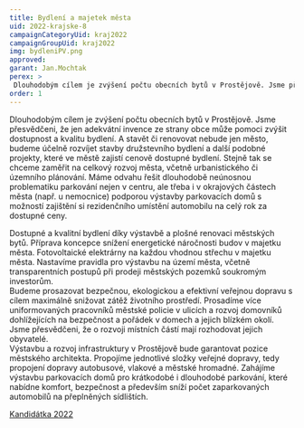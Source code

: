 ```yaml
---
title: Bydlení a majetek města
uid: 2022-krajske-8
campaignCategoryUid: kraj2022
campaignGroupUid: kraj2022
img: bydleniPV.png
approved:
garant: Jan.Mochtak
perex: >
 Dlouhodobým cílem je zvýšení počtu obecních bytů v Prostějově. Jsme přesvědčeni, že jen adekvátní invence ze strany obce může pomoci zvýšit dostupnost a kvalitu bydlení
order: 1
---
```


Dlouhodobým cílem je zvýšení počtu obecních bytů v Prostějově. Jsme přesvědčeni, že jen adekvátní invence ze strany obce může pomoci zvýšit dostupnost a kvalitu bydlení. A stavět či renovovat nebude jen město, budeme účelně rozvíjet stavby družstevního bydlení a další podobné projekty, které ve městě zajistí cenově dostupné bydlení. Stejně tak se chceme zaměřit na celkový rozvoj města, včetně urbanistického či územního plánování. Máme odvahu řešit dlouhodobě neúnosnou problematiku parkování nejen v centru, ale třeba i v okrajových částech města (např. u nemocnice) podporou výstavby parkovacích domů s možností zajištění si rezidenčního umístění automobilu na celý rok za dostupné ceny.

Dostupné a kvalitní bydlení díky výstavbě a plošné renovaci městských bytů.
Příprava koncepce snížení energetické náročnosti budov v majetku města. Fotovoltaické elektrárny na každou vhodnou střechu v majetku města. 
Nastavíme pravidla pro výstavbu na území města, včetně transparentních postupů při prodeji  městských pozemků soukromým investorům.   
Budeme prosazovat bezpečnou, ekologickou a efektivní veřejnou dopravu s cílem maximálně snižovat zátěž životního prostředí. 
Prosadíme více uniformovaných pracovníků městské policie v ulicích a rozvoj domovníků dohlížejících na bezpečnost a pořádek v domech a jejich blízkém okolí.  
Jsme přesvědčeni, že o rozvoji místních částí mají rozhodovat jejich obyvatelé.    
Výstavbu a rozvoj infrastruktury v Prostějově bude garantovat pozice městského architekta. 
Propojíme jednotlivé složky veřejné dopravy, tedy propojení dopravy autobusové, vlakové a městské hromadné.
Zahájíme výstavbu parkovacích domů pro krátkodobé i dlouhodobé parkování, které nabídne komfort, bezpečnost a především sníží počet zaparkovaných automobilů na přeplněných sídlištích. 

[Kandidátka 2022](/volby-2022/)

